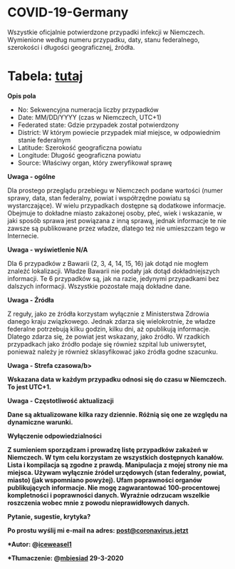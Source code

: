 # COVID-19-Germany
Wszystkie oficjalnie potwierdzone przypadki infekcji w Niemczech. Wymienione według numeru przypadku, daty, stanu federalnego, szerokości i długości geograficznej, źródła.

# Tabela: [tutaj](https://github.com/mbiesiad/COVID-19-Germany/blob/pl/germany_with_source.csv)

<b>Opis pola</b>

- No: Sekwencyjna numeracja liczby przypadków
- Date: MM/DD/YYYY (czas w Niemczech, UTC+1)
- Federated state: Gdzie przypadek został potwierdzony
- District: W którym powiecie przypadek miał miejsce, w odpowiednim stanie federalnym
- Latitude: Szerokość geograficzna powiatu
- Longitude: Długość geograficzna powiatu
- Source: Właściwy organ, który zweryfikował sprawę

<b>Uwaga - ogólne</b>

Dla prostego przeglądu przebiegu w Niemczech podane wartości (numer sprawy, data, stan federalny, powiat i współrzędne powiatu są wystarczające). W wielu przypadkach dostępne są dodatkowe informacje. Obejmuje to dokładne miasto zakażonej osoby, płeć, wiek i wskazanie, w jaki sposób sprawa jest powiązana z inną sprawą, jednak informacje te nie zawsze są publikowane przez władze, dlatego też nie umieszczam tego w Internecie.

<b>Uwaga - wyświetlenie N/A</b>

Dla 6 przypadków z Bawarii (2, 3, 4, 14, 15, 16) jak dotąd nie mogłem znaleźć lokalizacji. Władze Bawarii nie podały jak dotąd dokładniejszych informacji. Te 6 przypadków są, jak na razie, jedynymi przypadkami bez dalszych informacji. Wszystkie pozostałe mają dokładne dane.

<b>Uwaga - Źródła</b>

Z reguły, jako ze źródła korzystam wyłącznie z Ministerstwa Zdrowia danego kraju związkowego. Jednak zdarza się wielokrotnie, że władze federalne potrzebują kilku godzin, kilku dni, aż opublikują informacje. Dlatego zdarza się, że powiat jest wskazany, jako źródło. W rzadkich przypadkach jako źródło podaje się również szpital lub uniwersytet, ponieważ należy je również sklasyfikować jako źródła godne szacunku.

<b>Uwaga - Strefa czasowa/b>

Wskazana data w każdym przypadku odnosi się do czasu w Niemczech. To jest UTC+1. 

<b>Uwaga - Częstotliwość aktualizacji</b>

Dane są aktualizowane kilka razy dziennie. Różnią się one ze względu na dynamiczne warunki.

<b>Wyłączenie odpowiedzialności</b>

Z sumieniem sporządzam i prowadzę listę przypadków zakażeń w Niemczech. W tym celu korzystam ze wszystkich dostępnych kanałów. Lista i kompilacja są zgodne z prawdą. Manipulacja z mojej strony nie ma miejsca. Używam wyłącznie źródeł urzędowych (stan federalny, powiat, miasto) (jak wspomniano powyżej). Ufam poprawności organów publikujących informacje. Nie mogę zagwarantować 100-procentowej kompletności i poprawności danych. Wyraźnie odrzucam wszelkie roszczenia wobec mnie z powodu nieprawidłowych danych.

<b>Pytanie, sugestie, krytyka?</b>

Po prostu wyślij mi e-mail na adres: post@coronavirus.jetzt

*Autor: @[iceweasel1](https://github.com/iceweasel1/COVID-19-Germany)

*Tłumaczenie: @[mbiesiad](https://github.com/mbiesiad) 29-3-2020
